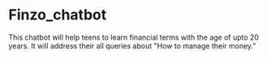 # Finzo_chatbot
This chatbot will help teens to learn financial terms with the age of upto 20 years. It will address their all queries about "How to manage their money."
